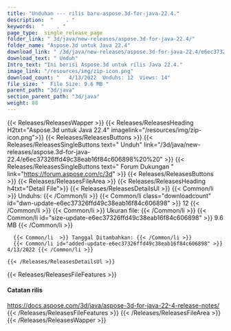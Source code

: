 ```yaml
---
title: "Unduhan --- rilis baru-aspose.3d-for-java-22.4." 
description:  "    . " 
keywords:  "    . " 
page_type:  single_release_page
folder_link: " 3d/java/new-releases/aspose.3d-for-java-22.4/"
folder_name: "Aspose.3d untuk Java 22.4"
download_link: " /3d/java/new-releases/aspose.3d-for-java-22.4/e6ec37326ffd49c38eab16f84c606898"
download_text: " Unduh"
Intro_text: "Ini berisi Aspose.3d untuk rilis Java 22.4."
image_link: "/resources/img/zip-icon.png"
download_count: "   4/13/2022  Unduhs: 12  Views: 14"
file_size: "  File Size: 9.6 MB "
parent_path: "3d/java"
section_parent_path: "3d/java"
weight: 88
---
```


{{< Releases/ReleasesWapper >}}
  {{< Releases/ReleasesHeading H2txt="Aspose.3d untuk Java 22.4" imagelink="/resources/img/zip-icon.png">}}
  {{< Releases/ReleasesButtons >}}
    {{< Releases/ReleasesSingleButtons text=" Unduh" link="/3d/java/new-releases/aspose.3d-for-java-22.4/e6ec37326ffd49c38eab16f84c606898%20%20" >}}
    {{< Releases/ReleasesSingleButtons text=" Forum Dukungan " link="https://forum.aspose.com/c/3d" >}}
  {{< Releases/ReleasesButtons >}}
  {{< Releases/ReleasesFileArea >}}
    {{< Releases/ReleasesHeading h4txt="Detail File">}}
    {{< Releases/ReleasesDetailsUl >}}
            {{< Common/li  >}} Unduhs: {{< /Common/li >}} 
      {{< Common/li class="downloadcount" id="dwn-update-e6ec37326ffd49c38eab16f84c606898" >}} 12 {{< /Common/li >}} 
      {{< Common/li  >}} Ukuran file: {{< /Common/li >}} 
      {{< Common/li id="size-update-e6ec37326ffd49c38eab16f84c606898" >}} 9.6 MB {{< /Common/li >}} 


      {{< Common/li  >}} Tanggal Ditambahkan: {{< /Common/li >}} 
      {{< Common/li id="added-update-e6ec37326ffd49c38eab16f84c606898" >}} 4/13/2022 {{< /Common/li >}} 

    {{< /Releases/ReleasesDetailsUl >}}

  {{< Releases/ReleasesFileFeatures >}}
      <h4>Catatan rilis</h4><div><a href="https://docs.aspose.com/3d/java/aspose-3d-for-java-22-4-release-notes/">https://docs.aspose.com/3d/java/aspose-3d-for-java-22-4-release-notes/</a></div>
  {{< /Releases/ReleasesFileFeatures >}}
 {{< /Releases/ReleasesFileArea >}}
{{< /Releases/ReleasesWapper >}}


